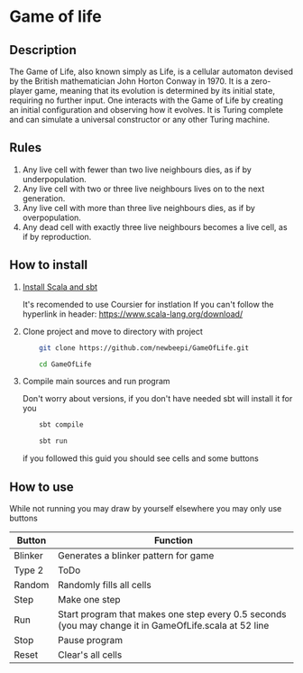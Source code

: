 # Game of life

## Description

The Game of Life, also known simply as Life, is a cellular automaton devised by the British mathematician John Horton 
Conway in 1970. It is a zero-player game, meaning that its evolution is determined by its initial state, requiring no 
further input. One interacts with the Game of Life by creating an initial configuration and observing how it evolves. 
It is Turing complete and can simulate a universal constructor or any other Turing machine. 

## Rules

1. Any live cell with fewer than two live neighbours dies, as if by underpopulation.
2. Any live cell with two or three live neighbours lives on to the next generation.
3. Any live cell with more than three live neighbours dies, as if by overpopulation.
4. Any dead cell with exactly three live neighbours becomes a live cell, as if by reproduction.

## How to install

1. [Install Scala and sbt](https://www.scala-lang.org/download/) 
    
    It's recomended to use Coursier for instlation
    If you can't follow the hyperlink in header:
    https://www.scala-lang.org/download/
    
2. Clone project and move to directory with project
    ```bash
        git clone https://github.com/newbeepi/GameOfLife.git
   
        cd GameOfLife
    ```

3. Compile main sources and run program
    
    Don't worry about versions, if you don't have needed sbt will install it for you 
    ```bash
        sbt compile
   
        sbt run
    ```
    if you followed this guid you should see cells and some buttons

## How to use
    
   While not running you may draw by yourself elsewhere you may only use buttons

| Button  | Function |
| ------------- | ------------- |
| Blinker  | Generates a blinker pattern for game |
| Type 2  | ToDo |
| Random | Randomly fills all cells |
| Step | Make one step |
| Run | Start program that makes one step every 0.5 seconds (you may change it in GameOfLife.scala at 52 line |
| Stop | Pause program |
| Reset | Clear's all cells |
